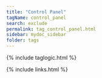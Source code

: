```yaml
---
title: "Control Panel"
tagName: control_panel
search: exclude
permalink: tag_control_panel.html
sidebar: mydoc_sidebar
folder: tags
---
```

{% include taglogic.html %}

{% include links.html %}